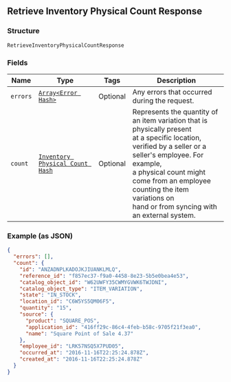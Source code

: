 ## Retrieve Inventory Physical Count Response

### Structure

`RetrieveInventoryPhysicalCountResponse`

### Fields

| Name | Type | Tags | Description |
|  --- | --- | --- | --- |
| `errors` | [`Array<Error Hash>`](/doc/models/error.md) | Optional | Any errors that occurred during the request. |
| `count` | [`Inventory Physical Count Hash`](/doc/models/inventory-physical-count.md) | Optional | Represents the quantity of an item variation that is physically present<br>at a specific location, verified by a seller or a seller's employee. For example,<br>a physical count might come from an employee counting the item variations on<br>hand or from syncing with an external system. |

### Example (as JSON)

```json
{
  "errors": [],
  "count": {
    "id": "ANZADNPLKADOJKJIUANKLMLQ",
    "reference_id": "f857ec37-f9a0-4458-8e23-5b5e0bea4e53",
    "catalog_object_id": "W62UWFY35CWMYGVWK6TWJDNI",
    "catalog_object_type": "ITEM_VARIATION",
    "state": "IN_STOCK",
    "location_id": "C6W5YS5QM06F5",
    "quantity": "15",
    "source": {
      "product": "SQUARE_POS",
      "application_id": "416ff29c-86c4-4feb-b58c-9705f21f3ea0",
      "name": "Square Point of Sale 4.37"
    },
    "employee_id": "LRK57NSQ5X7PUD05",
    "occurred_at": "2016-11-16T22:25:24.878Z",
    "created_at": "2016-11-16T22:25:24.878Z"
  }
}
```

